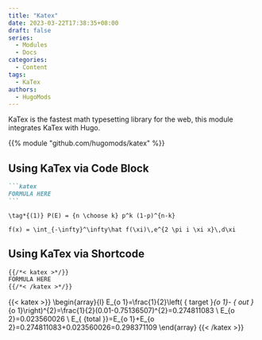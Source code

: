 ```yaml
---
title: "Katex"
date: 2023-03-22T17:38:35+08:00
draft: false
series:
  - Modules
  - Docs
categories:
  - Content
tags:
  - KaTex
authors:
  - HugoMods
---
```


KaTex is the fastest math typesetting library for the web, this module integrates KaTex with Hugo.

<!--more-->

{{% module "github.com/hugomods/katex" %}}

## Using KaTex via Code Block

````markdown
```katex
FORMULA HERE
```
````

```katex
\tag*{(1)} P(E) = {n \choose k} p^k (1-p)^{n-k}
```

```katex
f(x) = \int_{-\infty}^\infty\hat f(\xi)\,e^{2 \pi i \xi x}\,d\xi
```

## Using KaTex via Shortcode

````markdown
{{/*< katex >*/}}
FORMULA HERE
{{/*< /katex >*/}}
````

{{< katex >}}
  \begin{array}{l}
  E_{o 1}=\frac{1}{2}\left( { target }_{o 1}- { out }_{o 1}\right)^{2}=\frac{1}{2}(0.01-0.75136507)^{2}=0.274811083 \\
  E_{o 2}=0.023560026 \\
  E_{ {total }}=E_{o 1}+E_{o 2}=0.274811083+0.023560026=0.298371109
  \end{array}
{{< /katex >}}
